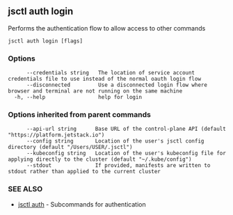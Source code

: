 ## jsctl auth login

Performs the authentication flow to allow access to other commands

```
jsctl auth login [flags]
```

### Options

```
      --credentials string   The location of service account credentials file to use instead of the normal oauth login flow
      --disconnected         Use a disconnected login flow where browser and terminal are not running on the same machine
  -h, --help                 help for login
```

### Options inherited from parent commands

```
      --api-url string      Base URL of the control-plane API (default "https://platform.jetstack.io")
      --config string       Location of the user's jsctl config directory (default "/Users/USER/.jsctl")
      --kubeconfig string   Location of the user's kubeconfig file for applying directly to the cluster (default "~/.kube/config")
      --stdout              If provided, manifests are written to stdout rather than applied to the current cluster
```

### SEE ALSO

* [jsctl auth](jsctl_auth.md)	 - Subcommands for authentication

